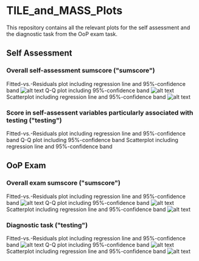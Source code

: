 # TILE_and_MASS_Plots
This repository contains all the relevant plots for the self assessment and the diagnostic task from the OoP exam task.

## Self Assessment
### Overall self-assessment sumscore ("sumscore")
Fitted-vs.-Residuals plot including regression line and 95%-confidence band
![alt text](https://github.com/alucard2112/TILE_and_MASS_Plots/blob/main/fr_ssa_int.svg?raw=true)
Q-Q plot including 95%-confidence band
![alt text](https://github.com/alucard2112/TILE_and_MASS_Plots/blob/main/qq_ssa_int.svg?raw=true)
Scatterplot including regression line and 95%-confidence band
![alt text](https://github.com/alucard2112/TILE_and_MASS_Plots/blob/main/sc_ssa_int.svg?raw=true)
### Score in self-assessent variables particularly associated with testing ("testing")
Fitted-vs.-Residuals plot including regression line and 95%-confidence band
Q-Q plot including 95%-confidence band
Scatterplot including regression line and 95%-confidence band

## OoP Exam
### Overall exam sumscore ("sumscore")
Fitted-vs.-Residuals plot including regression line and 95%-confidence band
![alt text](https://github.com/alucard2112/TILE_and_MASS_Plots/blob/main/fr_oop_all.svg?raw=true)
Q-Q plot including 95%-confidence band
![alt text](https://github.com/alucard2112/TILE_and_MASS_Plots/blob/main/qq_oop_all.svg?raw=true)
Scatterplot including regression line and 95%-confidence band
![alt text](https://github.com/alucard2112/TILE_and_MASS_Plots/blob/main/sc_oop_all.svg?raw=true)
### Diagnostic task ("testing")
Fitted-vs.-Residuals plot including regression line and 95%-confidence band
![alt text](https://github.com/alucard2112/TILE_and_MASS_Plots/blob/main/fr_oop_int.svg?raw=true)
Q-Q plot including 95%-confidence band
![alt text](https://github.com/alucard2112/TILE_and_MASS_Plots/blob/main/qq_oop_int.svg?raw=true)
Scatterplot including regression line and 95%-confidence band
![alt text](https://github.com/alucard2112/TILE_and_MASS_Plots/blob/main/sc_oop_int.svg?raw=true)
